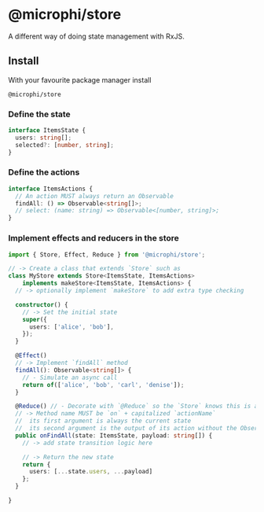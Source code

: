 # @microphi/store

A different way of doing state management with RxJS.

## Install
With your favourite package manager install
```
@microphi/store
```

### Define the state
```typescript
interface ItemsState {
  users: string[];
  selected?: [number, string];
}
```

### Define the actions
```typescript
interface ItemsActions {
  // An action MUST always return an Observable
  findAll: () => Observable<string[]>;
  // select: (name: string) => Observable<[number, string]>;
}
```
### Implement effects and reducers in the store

```typescript
import { Store, Effect, Reduce } from '@microphi/store';

// -> Create a class that extends `Store` such as
class MyStore extends Store<ItemsState, ItemsActions>
    implements makeStore<ItemsState, ItemsActions> {
  // -> optionally implement `makeStore` to add extra type checking

  constructor() {
    // -> Set the initial state
    super({
      users: ['alice', 'bob'],
    });
  }

  @Effect()
  // -> Implement `findAll` method
  findAll(): Observable<string[]> {
    // - Simulate an async call
    return of(['alice', 'bob', 'carl', 'denise']);
  }

  @Reduce() // - Decorate with `@Reduce` so the `Store` knows this is a reducer
  // -> Method name MUST be `on` + capitalized `actionName`
  //  its first argument is always the current state
  //  its second argument is the output of its action without the Observable.
  public onFindAll(state: ItemsState, payload: string[]) {
    // -> add state transition logic here

    // -> Return the new state
    return {
      users: [...state.users, ...payload]
    };
  }

}
```
